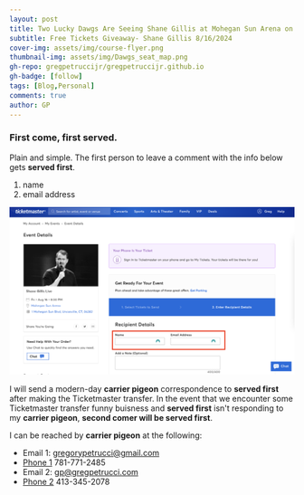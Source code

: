 ```yaml
---
layout: post
title: Two Lucky Dawgs Are Seeing Shane Gillis at Mohegan Sun Arena on 8/16/2024
subtitle: Free Tickets Giveaway- Shane Gillis 8/16/2024
cover-img: assets/img/course-flyer.png
thumbnail-img: assets/img/Dawgs_seat_map.png
gh-repo: gregpetruccijr/gregpetruccijr.github.io
gh-badge: [follow]
tags: [Blog,Personal]
comments: true
author: GP
---
```


### First come, first served.
Plain and simple. 
The first person to leave a comment with the info below gets **served first**. 

1.  name
2.  email address
   
      
![](assets/img/name_email_address.png)



I will send a modern-day __carrier pigeon__ correspondence to **served first** after making the Ticketmaster transfer. In the event that we encounter some Ticketmaster transfer funny buisness and **served first** isn't responding to my __carrier pigeon__, **second comer will be served first**.

I can be reached by __carrier pigeon__ at the following: 
  -  Email 1: <gregorypetrucci@gmail.com>
  -  [Phone 1](tel:7817712485) 781-771-2485
  -  Email 2: <gp@gregpetrucci.com>
  -  [Phone 2](tel:4133452078) 413-345-2078

  



